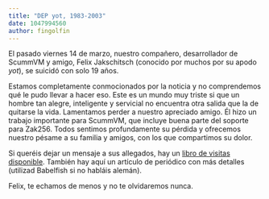 ```yaml
---
title: "DEP yot, 1983-2003"
date: 1047994560
author: fingolfin
---
```


El pasado viernes 14 de marzo, nuestro compañero, desarrollador de ScummVM y amigo, Felix Jakschitsch (conocido por muchos por su apodo *yot*), se suicidó con solo 19 años.

Estamos completamente conmocionados por la noticia y no comprendemos qué le pudo llevar a hacer eso. Este es un mundo muy triste si que un hombre tan alegre, inteligente y servicial no encuentra otra salida que la de quitarse la vida. Lamentamos perder a nuestro apreciado amigo. Él hizo un trabajo importante para ScummVM, que incluye buena parte del soporte para Zak256. Todos sentimos profundamente su pérdida y ofrecemos nuestro pésame a su familia y amigos, con los que compartimos su dolor.

Si queréis dejar un mensaje a sus allegados, hay un [libro de visitas disponible](http://www.cbg2003.de/). También hay aquí un artículo de periódico con más detalles (utilizad Babelfish si no habláis alemán).

Felix, te echamos de menos y no te olvidaremos nunca.
